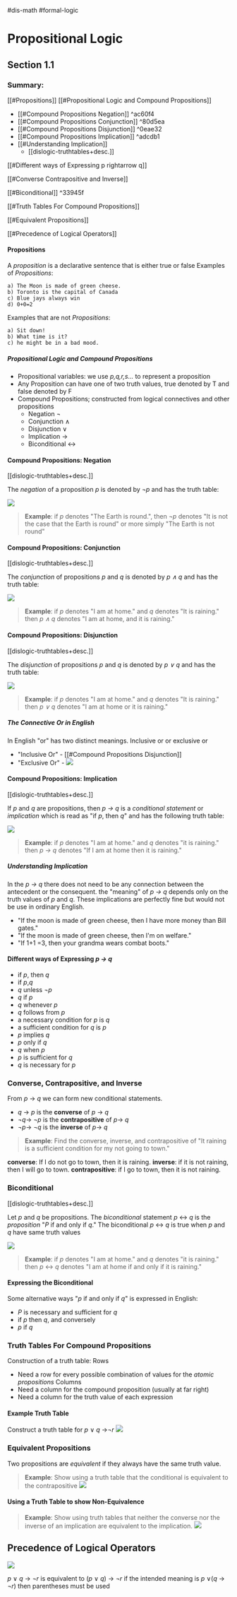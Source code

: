 #dis-math 
#formal-logic 
# Propositional Logic
## Section 1.1

### Summary:
[[#Propositions]]
[[#Propositional Logic and Compound Propositions]]
- [[#Compound Propositions Negation]] ^ac60f4
- [[#Compound Propositions Conjunction]] ^80d5ea
- [[#Compound Propositions Disjunction]] ^0eae32
- [[#Compound Propositions Implication]]  ^adcdb1
- [[#Understanding Implication]] 
	- [[dislogic-truthtables+desc.]]

[[#Different ways of Expressing p rightarrow q]]

[[#Converse Contrapositive and Inverse]]

[[#Biconditional]] ^33945f

[[#Truth Tables For Compound Propositions]]

[[#Equivalent Propositions]]

[[#Precedence of Logical Operators]]

#### Propositions
A *proposition* is a declarative sentence that is either true or false
Examples of *Propositions*:

	a) The Moon is made of green cheese.
	b) Toronto is the capital of Canada
	c) Blue jays always win
	d) 0+0=2
Examples that are not *Propositions*:

	a) Sit down!
	b) What time is it?
	c) he might be in a bad mood.

##### Propositional Logic and Compound Propositions
* Propositional variables: we use *p,q,r,s...* to represent a proposition
* Any Proposition can have one of two truth values, true denoted by T and false denoted by F
* Compound Propositions; constructed from logical connectives and other propositions
	* Negation $\neg$
	* Conjunction $\wedge$
	* Disjunction $\vee$
	* Implication $\rightarrow$
	* Biconditional $\leftrightarrow$

#### Compound Propositions: Negation
[[dislogic-truthtables+desc.]]

The *negation* of a proposition *p* is denoted by 
$\neg$*p* and has the truth table:

![](CaptureDis_Negation.png)

>**Example**: if *p* denotes "The Earth is round.", then $\neg$*p* denotes "It is not the case that the Earth is round" or more simply "The Earth is not round"

#### Compound Propositions: Conjunction
[[dislogic-truthtables+desc.]]

The *conjunction* of propositions *p* and *q* is denoted by *p $\wedge$ q* and has the truth table:

![](CaptureDis_Conjunction.PNG)

>**Example**: if *p* denotes "I am at home." and *q* denotes "It is raining." then *p $\wedge$ q* denotes "I am at home, and it is raining."

#### Compound Propositions: Disjunction
[[dislogic-truthtables+desc.]]

The *disjunction* of propositions *p* and *q* is denoted by *p $\vee$ q* and has the truth table:

![](CaptureDis_Disjunction.PNG)

>**Example**: if *p* denotes "I am at home." and *q* denotes "It is raining." then *p $\vee$ q* denotes "I am at home or it is raining." 

##### The Connective Or in English
In English "or" has two distinct meanings. Inclusive or or exclusive or
* "Inclusive Or" - [[#Compound Propositions Disjunction]]
* "Exclusive Or" - ![](CaptureDis_Xor.PNG)

#### Compound Propositions: Implication 
[[dislogic-truthtables+desc.]]

If *p* and *q* are propositions, then *p $\rightarrow$ q* is a *conditional statement* or *implication* which is read as "if *p*, then *q*" and has the following truth table:

![](CaptureDis_Implication.PNG)

>**Example**: if *p* denotes "I am at home." and *q* denotes "it is raining." then *p $\rightarrow$ q* denotes "If I am at home then it is raining." 

##### Understanding Implication
In the *p $\rightarrow$ q* there does not need to be any connection between the antecedent or the consequent. the "meaning" of *p $\rightarrow$ q* depends only on the truth values of *p* and *q*.
These implications are perfectly fine but would not be use in ordinary English.
* "If the moon is made of green cheese, then I have more money than Bill gates."
* "If the moon is made of green cheese, then I'm on welfare."
* "If 1+1 =3, then your grandma wears combat boots."

#### Different ways of Expressing *p $\rightarrow$ q*
- if *p*, then *q*
- if *p*,*q*
- *q* unless $\neg$*p*
- *q* if *p*
- *q* whenever *p*
- *q* follows from *p*
- a necessary condition for *p* is *q*
- a sufficient condition for *q* is *p*
- *p* implies *q*
- *p* only if *q*
- *q* when *p*
- *p* is sufficient for *q*
- *q* is necessary for *p*

### Converse, Contrapositive, and Inverse
From *p* $\rightarrow$ *q* we can form new conditional statements.
* *q* $\rightarrow$ *p* is the **converse** of *p* $\rightarrow$ *q*
* $\neg$*q*$\rightarrow$ $\neg$*p* is the **contrapositive** of *p*$\rightarrow$ *q*
* $\neg$*p*$\rightarrow$ $\neg$*q* is the **inverse** of *p*$\rightarrow$ *q*

>**Example**: Find the converse, inverse, and contrapositive of "It raining is a sufficient condition for my not going to town."

**converse**: If I do not go to town, then it is raining.
**inverse**: if it is not raining, then I will go to town.
**contrapositive**: if I go to town, then it is not raining.

### Biconditional
[[dislogic-truthtables+desc.]]

Let *p* and *q* be propositions. The *biconditional* statement *p* $\leftrightarrow$ *q* is the *proposition* "*P* if and only if *q*." The biconditional *p* $\leftrightarrow$ *q* is true when *p* and *q* have same truth values

![](CaptureDis_Biconditional.PNG)

>**Example**: if *p* denotes "I am at home." and *q* denotes "it is raining." then *p* $\leftrightarrow$ *q* denotes "I am at home if and only if it is raining."

#### Expressing the Biconditional
Some alternative ways "*p* if and only if *q*" is expressed in English:
* *P* is necessary and sufficient for *q*
* if *p* then *q*, and conversely
* *p* if *q*

### Truth Tables For Compound Propositions
Construction of a truth table:
Rows
* Need a row for every possible combination of values for the *atomic propositions*
Columns
* Need a column for the compound proposition (usually at far right)
* Need a column for the truth value of each expression

#### Example Truth Table
Construct a truth table for *p* $\vee$ *q* $\rightarrow$$\neg$*r*
![](CaptureDis_TruthTable.PNG)

### Equivalent Propositions
Two propositions are *equivalent* if they always have the same truth value.

>**Example**: Show using a truth table that the conditional is equivalent to the contrapositive
![](CaptureDis_EquivalentTable.PNG)

#### Using a Truth Table to show Non-Equivalence
>**Example**: Show using truth tables that neither the converse nor the inverse of an implication are equivalent to the implication.
![](CaptureDis_Non-Equivalence.PNG)

## Precedence of Logical Operators
![](CaptureDis_Logical-Operators.PNG)

*p* $\vee$ *q* $\rightarrow$ $\neg$*r* is equivalent to (*p* $\vee$ *q*) $\rightarrow$ $\neg$*r* if the intended meaning is *p* $\vee$(*q* $\rightarrow$ $\neg$*r*) then parentheses must be used
